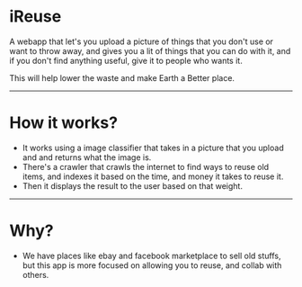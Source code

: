 # iReuse


A webapp that let's you upload a picture of things that you don't use or want to 
throw away, and gives you a lit of things that you can do with it, and if you don't find
anything useful, give it to people who wants it. 

This will help lower the waste and make Earth a Better place.

---

# How it works?

* It works using a image classifier that takes in a picture that you upload and 
and returns what the image is.
* There's a crawler that crawls the internet to find ways to reuse old items, and indexes it based on the time, and money it takes to reuse it.
* Then it displays the result to the user based on that weight.

---

# Why?

* We have places like ebay and facebook marketplace to sell old stuffs, but this app
is more focused on allowing you to reuse, and collab with others.
